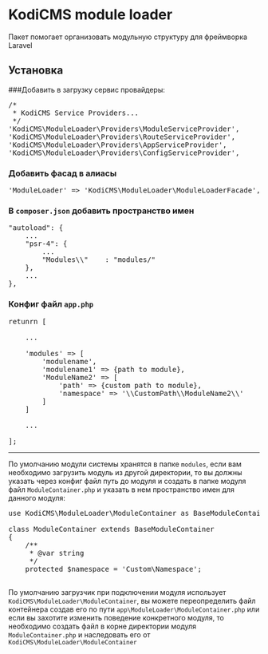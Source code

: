 # KodiCMS module loader

Пакет помогает организовать модульную структуру для фреймворка Laravel

## Установка

###Добавить в загрузку сервис провайдеры:
<pre>
/*
 * KodiCMS Service Providers...
 */
'KodiCMS\ModuleLoader\Providers\ModuleServiceProvider',
'KodiCMS\ModuleLoader\Providers\RouteServiceProvider',
'KodiCMS\ModuleLoader\Providers\AppServiceProvider',
'KodiCMS\ModuleLoader\Providers\ConfigServiceProvider',
</pre>

### Добавить фасад в алиасы

<pre>
'ModuleLoader' => 'KodiCMS\ModuleLoader\ModuleLoaderFacade',
</pre>


### В `composer.json` добавить пространство имен
<pre>
"autoload": {
	...
	"psr-4": {
		...
		"Modules\\"    : "modules/"
	},
	...
},
</pre>

### Конфиг файл `app.php` 
<pre>
retunrn [

	...

	'modules' => [
		'modulename', 
		'modulename1' => {path to module},
		'ModuleName2' => [
			'path' => {custom path to module},
			'namespace' => '\\CustomPath\\ModuleName2\\'
		]
	]	
	
	...

];
</pre>

----------

По умолчанию модули системы хранятся в папке `modules`, если вам необходимо загрузить модуль из другой директории, то вы должны указать через конфиг файл путь до модуля и создать в папке модуля файл `ModuleContainer.php` и указать в нем пространство имен для данного модуля:

<pre>
use KodiCMS\ModuleLoader\ModuleContainer as BaseModuleContainer;

class ModuleContainer extends BaseModuleContainer
{
	/**
	 * @var string
	 */
	protected $namespace = 'Custom\Namespace';

</pre>

По умолчанию загрузчик при подключении модуля использует `KodiCMS\ModuleLoader\ModuleContainer`, вы можете переопределить файл контейнера создав его по пути `app\ModuleLoader\ModuleContainer.php` или если вы захотите изменить поведение конкретного модуля, то необходимо создать файл в корне директории модуля `ModuleContainer.php` и наследовать его от `KodiCMS\ModuleLoader\ModuleContainer`